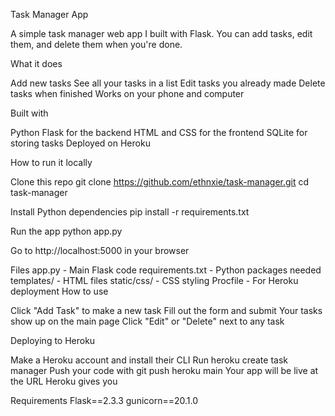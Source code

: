 Task Manager App 

A simple task manager web app I built with Flask. You can add tasks, edit them, and delete them when you're done.

What it does

Add new tasks
See all your tasks in a list
Edit tasks you already made
Delete tasks when finished
Works on your phone and computer

Built with

Python Flask for the backend
HTML and CSS for the frontend
SQLite for storing tasks
Deployed on Heroku

How to run it locally

Clone this repo
git clone https://github.com/ethnxie/task-manager.git
cd task-manager

Install Python dependencies
pip install -r requirements.txt

Run the app
python app.py

Go to http://localhost:5000 in your browser

Files
app.py              - Main Flask code
requirements.txt    - Python packages needed
templates/          - HTML files
static/css/         - CSS styling
Procfile           - For Heroku deployment
How to use

Click "Add Task" to make a new task
Fill out the form and submit
Your tasks show up on the main page
Click "Edit" or "Delete" next to any task

Deploying to Heroku

Make a Heroku account and install their CLI
Run heroku create task manager
Push your code with git push heroku main
Your app will be live at the URL Heroku gives you

Requirements
Flask==2.3.3
gunicorn==20.1.0
